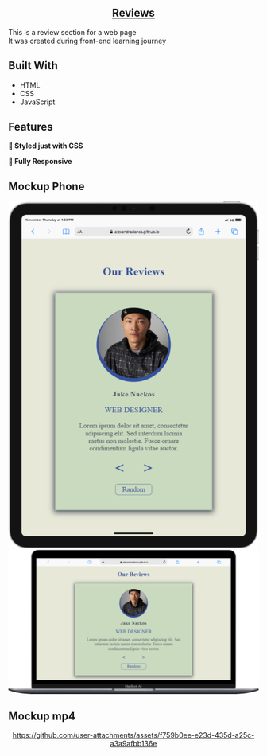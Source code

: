 <h2 align="center">
  <a href="https://alexandradanca.github.io/reviews/" target="_blank">Reviews</a>
</h2>

<p>This is a review section for a web page</br>It was created during front-end learning journey</p>

## Built With
- HTML
- CSS
- JavaScript

## Features

**🎨 Styled just with CSS**

**📱 Fully Responsive**

<h2>Mockup Phone</h2>
<div align="center"> 
  <img alt="Demo" src="./assets/images/readme-1.png" />
  <img alt="Demo" src="./assets/images/readme-2.png" />
</div>

<h2>Mockup mp4</h2>
<div align="center">
  

https://github.com/user-attachments/assets/f759b0ee-e23d-435d-a25c-a3a9afbb136e


</div>
